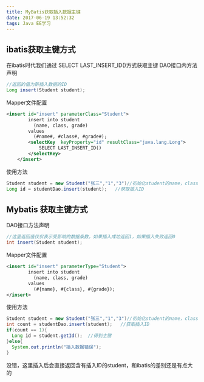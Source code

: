 ```yaml
---
title: MyBatis获取插入数据主键
date: 2017-06-19 13:52:32
tags: Java EE学习
---
```


## ibatis获取主键方式
在ibatis时代我们通过  SELECT LAST_INSERT_ID()方式获取主键
DAO接口内方法声明
```java
//返回的值为新插入数据的ID
Long insert(Student student);
```
Mapper文件配置
```xml
<insert id="insert" parameterClass="Student">
        insert into student
          (name, class, grade)
        values
          (#name#, #class#, #grade#);
        <selectKey  keyProperty="id" resultClass="java.lang.Long">
            SELECT LAST_INSERT_ID()
        </selectKey>
    </insert>
```

使用方法
```java
Student student = new Student("张三","1","3")//初始化student的name，class，grade
Long id = studentDao.insert(student);   //获取插入ID
```

## Mybatis 获取主键方式
DAO接口方法声明
```java
//这里返回值仅仅表示受影响的数据条数，如果插入成功返回1，如果插入失败返回0
int insert(Student student);
```
Mapper文件配置
```xml
<insert id="insert" parameterType="Student">
        insert into student
          (name, class, grade)
        values
          (#{name}, #{class}, #{grade});
</insert>
```

使用方法
```java
Student student = new Student("张三","1","3")//初始化student的name，class，grade
int count = studentDao.insert(student);   //获取插入ID
if(count == 1){
  Long id = student.getId();  //得到主键
}else{
  System.out.println("插入数据错误");
}
```
没错，这里插入后会直接返回含有插入ID的student，和ibatis的差别还是有点大的

